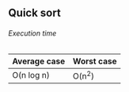 ## Quick sort

###### Execution time

| Average case | Worst case |
| --- | --- |
| O(n log n) | O(n<sup>2</sup>) |